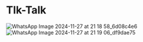 # TIk-Talk
![WhatsApp Image 2024-11-27 at 21 18 58_6d08c4e6](https://github.com/user-attachments/assets/a948536d-d21a-4dc6-b496-8619be3a2036)
![WhatsApp Image 2024-11-27 at 21 19 06_df9dae75](https://github.com/user-attachments/assets/67637b5e-e241-4205-a5ce-8ae5f40b85c7)
